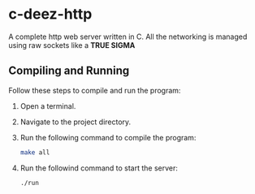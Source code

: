 # c-deez-http
A complete http web server written in C.
All the networking is managed using raw sockets like a **TRUE SIGMA**


## Compiling and Running

Follow these steps to compile and run the program:

1. Open a terminal.

2. Navigate to the project directory.

3. Run the following command to compile the program:

   ```bash
   make all

4. Run the followind command to start the server:
   ```bash
   ./run
